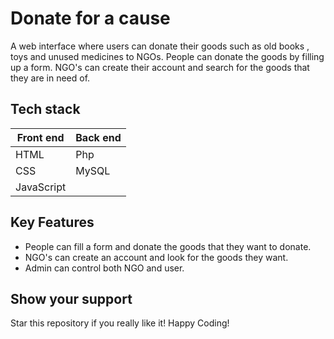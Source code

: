 # Donate for a cause



A web interface where users can donate their goods such as old books , toys and unused medicines to NGOs. People can donate the goods by filling up a form. NGO's can create their account and search for the goods that they are in need of.

## Tech stack
Front end | Back end
------------ | -------------
HTML | Php
CSS | MySQL
JavaScript | 

## Key Features
* People can fill a form and donate the goods that they want to donate.
* NGO's can create an account and look for the goods they want.
* Admin can control both NGO and user.




## Show your support
Star this repository if you really like it!
Happy Coding!
